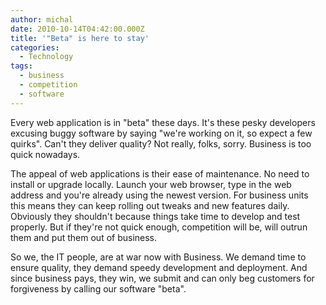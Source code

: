 ```yaml
---
author: michal
date: 2010-10-14T04:42:00.000Z
title: '"Beta" is here to stay'
categories:
  - Technology
tags:
  - business
  - competition
  - software
---
```


Every web application is in "beta" these days. It's these pesky developers excusing buggy software by saying "we're working on it, so expect a few quirks". Can't they deliver quality? Not really, folks, sorry. Business is too quick nowadays.

<!--more-->

The appeal of web applications is their ease of maintenance. No need to install or upgrade locally. Launch your web browser, type in the web address and you're already using the newest version. For business units this means they can keep rolling out tweaks and new features daily. Obviously they shouldn't because things take time to develop and test properly. But if they're not quick enough, competition will be, will outrun them and put them out of business.

So we, the IT people, are at war now with Business. We demand time to ensure quality, they demand speedy development and deployment. And since business pays, they win, we submit and can only beg customers for forgiveness by calling our software "beta".
